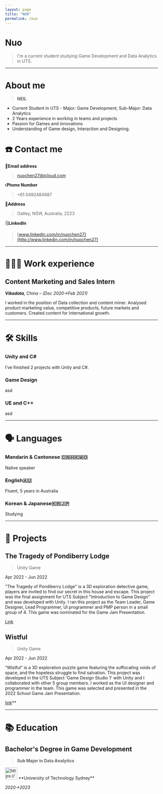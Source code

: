 ```yaml
---
layout: page
title: "NUO"
permalink: /nuo
---
```


# Nuo

> I'm a current student studying Game Development and Data Analytics in UTS.
> 

---

# About me

> **NEIL**
> 
- Current Student in UTS - Major: Game Development; Sub-Major: Data Analytics
- 2 Years experience in working in teams and projects
- Passion for Games and innovations
- Understanding of Game design, Interaction and Designing.

# ☎️ Contact me

📧**Email address** 

> nuochen27@icloud.com
> 

📞**Phone Number** 

> +61 0492484987
> 

🚩**Address** 

> Oatley, NSW, Australia, 2223
> 

🗒️**LinkedIn** 

> [www.linkedin.com/in/nuochen27](http://www.linkedin.com/in/nuochen27)
> 

---

# **👩🏻‍💻** Work experience

## Content Marketing and Sales Intern

***Vikadata**, China – (Dec 2020→Feb 2021)*

I worked in the position of Data collection and content miner. Analysed product marketing value, competitive products, future markets and customers. Created content for international growth. 

---

# 🛠 Skills

### Unity and C#

I’ve finished 2 projects with Unity and C#. 

### Game Design

asd

### UE and C++

asd

---

# 🗣 Languages

### Mandarin & Cantonese 🇨🇳🇭🇰🇲🇴

Native speaker

### English🇦🇺

Fluent, 5 years in Australia

### Korean & Japanese🇰🇷🇯🇵

Studying

---

# 📜 Projects

## **The Tragedy of Pondiberry Lodge**

> Unity Game
> 

Apr 2022 - Jun 2022

"The Tragedy of Pondiberry Lodge" is a 3D exploration detective game, players are invited to find our secret in this house and escape. This project was the final assignment for UTS Subject "Introduction to Game Design" and was developed with Unity. I ran this project as the Team Leader, Game Designer, Lead Programmer, UI programmer and PMP person in a small group of 4. This game was nominated for the Game Jam Presentation.

[Link](https://nuochen.itch.io/the-tragedy-of-pondiberry-lodge)

## **Wistful**

> Unity Game
> 

Apr 2022 - Jun 2022

“Wistful” is a 3D exploration puzzle game featuring the suffocating voids of space, and the hopeless struggle to find salvation. This project was developed in the UTS Subject 'Game Design Studio 1' with Unity and I collaborated with other 5 group members. I worked as the UI designer and programmer in the team. This game was selected and presented in the 2022 School Game Jam Presentation.

[link](https://k1ngslayer.itch.io/wistful-group-6)**

---

# 📚 Education

## **Bachelor's Degree in Game Development**

> **Sub Major in Data Analytics**
> 

<aside>
<img src="https://www.notion.so/icons/school_blue.svg" alt="https://www.notion.so/icons/school_blue.svg" width="40px" /> **University of Technology Sydney**

*2020→2023*

</aside>
